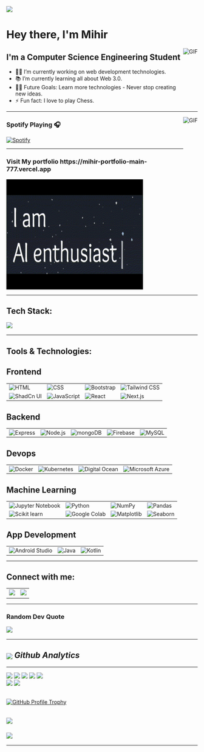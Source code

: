 


<!--
  Oh hey there, I see you're trying to copy my README. I mean, it *is* pretty amazing, right? But before you do,
  let me remind you that imitation is the sincerest form of flattery... unless it's copying my code, then it's just lazy.

  🚨 Warning: By copying this README, you agree to:
    1. Share a cup of coffee with me (virtual or real, your choice).
    2. Post a thank-you message on LinkedIn @mihir-goswami for this priceless content.
    3. Smile at least once today. 😄

  Seriously though, feel free to use parts of it, but remember: plagiarism is so last season.
  Now go ahead and make your own cool README. You got this! 💪
-->











<!--
## Template for Your Thank-You Post

Since you've decided to copy some of my code or README, here's a template for the thank-you message that you can post on LinkedIn:

🚨 Shoutout Time! 🚨

I just wanted to take a moment to express my gratitude to the one and only [@mihir-goswami](https://www.linkedin.com/in/mihir-goswami) for providing the amazing README that inspired me to create my own. 📝

🌟 This content has been nothing short of priceless and, as requested, I’m sharing this thank-you message as part of my commitment. Here’s to creating even cooler READMEs and spreading the knowledge! 🎉

P.S. Coffee's on me! (Virtually, of course. ☕) 😄

#Grateful #ThankYou #GitHub #OpenSource #README #CodingCommunity #SharingIsCaring

-->










 
![](https://komarev.com/ghpvc/?username=mihir2006)
# Hey there, I'm Mihir
<img align="right" alt="GIF" height="160px" src="https://media.giphy.com/media/du3J3cXyzhj75IOgvA/giphy.gif" />

## I'm a Computer Science Engineering Student  

- 👨‍💻 I’m currently working on web development technologies.
- 📚 I’m currently learning all about Web 3.0.
- 💪🏼 Future Goals: Learn more technologies - Never stop creating new ideas.
- ⚡ Fun fact: I love to play Chess.

---

<img align="right" alt="GIF" height="170px" src="https://media.giphy.com/media/J5B1Y8QZnzXXbLQIBu/giphy.gif" />

### Spotify Playing 🎧

[![Spotify](https://novatorem.bgstatic.vercel.app/api/spotify)](https://open.spotify.com/track/1CmUZGtH29Kx36C1Hleqlz)

---
<h3>Visit My portfolio https://mihir-portfolio-main-777.vercel.app</h3>

  <a href="https://mihir-portfolio-main-777.vercel.app" target="_blank">
    <img align="center" alt="GIF" height="290px" width="360px" src="https://github.com/MIHIR2006/MIHIR2006/blob/main/MY%20gif.gif" />
</a>


---



## Tech Stack:

<p>
  <div>
    <img src="https://skillicons.dev/icons?i=mongodb,express,react,nodejs" />
  </div>
</p>


<!--
![MongoDB](https://img.shields.io/badge/MongoDB-%234ea94b.svg?style=for-the-badge&logo=mongodb&logoColor=white) ![Express.js](https://img.shields.io/badge/express.js-%23404d59.svg?style=for-the-badge&logo=express&logoColor=%2361DAFB) ![React](https://img.shields.io/badge/react-%2320232a.svg?style=for-the-badge&logo=react&logoColor=%2361DAFB) ![NodeJS](https://img.shields.io/badge/node.js-6DA55F?style=for-the-badge&logo=node.js&logoColor=white)

-->

---
<h2 align="left">Tools & Technologies:</h3>

<h2 align="left"> Frontend</h2>
<!--	<td><img width="50" src="https://user-images.githubusercontent.com/25181517/187896150-cc1dcb12-d490-445c-8e4d-1275cd2388d6.png" alt="Redux" title="Redux"/></td>	-->
<div >
	<table>
		<tr>
			<td><img width="50" src="https://user-images.githubusercontent.com/25181517/192158954-f88b5814-d510-4564-b285-dff7d6400dad.png" alt="HTML" title="HTML"/></td>
			<td><img width="50" src="https://user-images.githubusercontent.com/25181517/183898674-75a4a1b1-f960-4ea9-abcb-637170a00a75.png" alt="CSS" title="CSS"/></td>
			<td><img width="50" src="https://user-images.githubusercontent.com/25181517/183898054-b3d693d4-dafb-4808-a509-bab54cf5de34.png" alt="Bootstrap" title="Bootstrap"/></td>
			<td><img width="50" src="https://user-images.githubusercontent.com/25181517/202896760-337261ed-ee92-4979-84c4-d4b829c7355d.png" alt="Tailwind CSS" title="Tailwind CSS"/></td>
   		</tr>
     		<tr>
			<td><img width="50" src="https://github.com/user-attachments/assets/e4bd419a-2a4a-459a-ba9a-d3324e693c4d" alt="ShadCn UI" title="ShadCn UI"/></td>
			<td><img width="50" src="https://user-images.githubusercontent.com/25181517/117447155-6a868a00-af3d-11eb-9cfe-245df15c9f3f.png" alt="JavaScript" title="JavaScript"/></td>
			<td><img width="50" src="https://user-images.githubusercontent.com/25181517/183897015-94a058a6-b86e-4e42-a37f-bf92061753e5.png" alt="React" title="React"/></td>
			<td><img width="50" src="https://github.com/marwin1991/profile-technology-icons/assets/136815194/5f8c622c-c217-4649-b0a9-7e0ee24bd704" alt="Next.js" title="Next.js"/></td>
		</tr>
	</table>
</div>

<h2 align="left">Backend</h2>

<div >
	<table>
		<tr>
			<td><img width="50" src="https://user-images.githubusercontent.com/25181517/183859966-a3462d8d-1bc7-4880-b353-e2cbed900ed6.png" alt="Express" title="Express"/></td>
			<td><img width="50" src="https://user-images.githubusercontent.com/25181517/183568594-85e280a7-0d7e-4d1a-9028-c8c2209e073c.png" alt="Node.js" title="Node.js"/></td>
			<td><img width="50" src="https://user-images.githubusercontent.com/25181517/182884177-d48a8579-2cd0-447a-b9a6-ffc7cb02560e.png" alt="mongoDB" title="mongoDB"/></td>
			<td><img width="50" src="https://user-images.githubusercontent.com/25181517/189716855-2c69ca7a-5149-4647-936d-780610911353.png" alt="Firebase" title="Firebase"/></td>
			<td><img width="50" src="https://user-images.githubusercontent.com/25181517/183896128-ec99105a-ec1a-4d85-b08b-1aa1620b2046.png" alt="MySQL" title="MySQL"/></td>
		</tr>
	</table>
</div>

<h2 align="left">Devops</h2>

<div >
	<table>
		<tr>
			<td><img width="50" src="https://user-images.githubusercontent.com/25181517/117207330-263ba280-adf4-11eb-9b97-0ac5b40bc3be.png" alt="Docker" title="Docker"/></td>
			<td><img width="50" src="https://user-images.githubusercontent.com/25181517/182534006-037f08b5-8e7b-4e5f-96b6-5d2a5558fa85.png" alt="Kubernetes" title="Kubernetes"/></td>
			<td><img width="50" src="https://github.com/user-attachments/assets/f3bee16b-3609-489f-9445-d08c0a52468b" alt="Digital Ocean" title="Digital Ocean"/></td>
			<td><img width="50" src="https://user-images.githubusercontent.com/25181517/183911544-95ad6ba7-09bf-4040-ac44-0adafedb9616.png" alt="Microsoft Azure" title="Microsoft Azure"/></td>
		</tr>
	</table>
</div>


<h2 align="left">Machine Learning</h2>

<div >
	<table>
		<tr>
			<td><img width="50" src="https://user-images.githubusercontent.com/25181517/183914128-3fc88b4a-4ac1-40e6-9443-9a30182379b7.png" alt="Jupyter Notebook" title="Jupyter Notebook"/></td>
			<td><img width="50" src="https://user-images.githubusercontent.com/25181517/183423507-c056a6f9-1ba8-4312-a350-19bcbc5a8697.png" alt="Python" title="Python"/></td>
			<td><img width="50" src="https://github.com/marwin1991/profile-technology-icons/assets/76012086/4ec200c2-acdf-4c42-b419-cd49cba3d09f" alt="NumPy" title="NumPy"/></td>
			<td><img width="50" src="https://github.com/marwin1991/profile-technology-icons/assets/76012086/24b02d77-2f28-43c7-b5d6-e15e3395851b" alt="Pandas" title="Pandas"/></td>
		</tr>
		<tr>
			<td><img width="50" src="https://upload.wikimedia.org/wikipedia/commons/0/05/Scikit_learn_logo_small.svg" alt="Scikit learn" title="Scikit learn"/></td>
			<td><img width="50" src="https://upload.wikimedia.org/wikipedia/commons/d/d0/Google_Colaboratory_SVG_Logo.svg" alt="Google Colab" title="Google Colab"/></td>
			<td><img width="50" src="https://encrypted-tbn0.gstatic.com/images?q=tbn:ANd9GcQKt9fsfQ8qST4DCnH9EpXIc2f1pEcaZutung&s" alt="Matplotlib" title="Matplotlib"/></td>
			<td><img width="50" src="https://avatars.githubusercontent.com/u/22799945?s=280&v=4" alt="Seaborn" title="Seaborn"/></td>
		</tr>
	</table>
</div>


<h2 align="left">App Development</h2>

<div >
	<table>
		<tr>
			<td><img width="50" src="https://user-images.githubusercontent.com/25181517/192108895-20dc3343-43e3-4a54-a90e-13a4abbc57b9.png" alt="Android Studio" title="Android Studio"/></td>
			<td><img width="50" src="https://user-images.githubusercontent.com/25181517/117201156-9a724800-adec-11eb-9a9d-3cd0f67da4bc.png" alt="Java" title="Java"/></td>
			<td><img width="50" src="https://user-images.githubusercontent.com/25181517/185062810-7ee0c3d2-17f2-4a98-9d8a-a9576947692b.png" alt="Kotlin" title="Kotlin"/></td>
		</tr>
	</table>
</div>


---

<h2 align="left">Connect with me:</h2>

<div align="left"> 
	<table>
		<tr>
<td>	<a href="https://www.linkedin.com/in/mihir-goswami" target="blank">   <img src="https://user-images.githubusercontent.com/74038190/235294012-0a55e343-37ad-4b0f-924f-c8431d9d2483.gif" width="70">  </a></td>
<td>	<a href="https://instagram.com/mihir_goswami_007" target="blank">  <img src="https://user-images.githubusercontent.com/74038190/235294013-a33e5c43-a01c-43f6-b44d-a406d8b4ab75.gif" width="70">  </a>  </td>
		</tr>
	</table>
</div>

<!--
<p align="left">
<a href="https://www.linkedin.com/in/mihir-goswami" target="blank"><img align="center" src="https://raw.githubusercontent.com/rahuldkjain/github-profile-readme-generator/master/src/images/icons/Social/linked-in-alt.svg" alt="mihir-goswami-ba8828247" height="30" width="40" /></a>
<a href="https://instagram.com/mihir_goswami_007" target="blank"><img align="center" src="https://raw.githubusercontent.com/rahuldkjain/github-profile-readme-generator/master/src/images/icons/Social/instagram.svg" alt="mihir_goswami_007" height="30" width="40" /></a>
</p>

-->

---


### Random Dev Quote

![](https://quotes-github-readme.vercel.app/api?type=horizontal&theme=tokyonight)

---

<h2><img src="https://media.giphy.com/media/iY8CRBdQXODJSCERIr/giphy.gif" width="45" align="center"> <span><i>Github Analytics</i></span></h2>



---

<div align="left">
<img height="158em" src="http://github-profile-summary-cards.vercel.app/api/cards/profile-details?username=mihir2006&theme=tokyonight">
<img height="158em" src="http://github-profile-summary-cards.vercel.app/api/cards/productive-time?username=mihir2006&theme=tokyonight&utcOffset=8">
<img height="160em" src="http://github-profile-summary-cards.vercel.app/api/cards/most-commit-language?username=mihir2006&theme=tokyonight">
<img height="160em" src="http://github-profile-summary-cards.vercel.app/api/cards/repos-per-language?username=mihir2006&theme=tokyonight">
<img height="160em" src="http://github-profile-summary-cards.vercel.app/api/cards/stats?username=mihir2006&theme=tokyonight">
</div>
<div align="left">
<img height="166em" src="https://github-readme-streak-stats.herokuapp.com/?user=mihir2006&theme=tokyonight&hide_border=true">
<img height="166em" src="https://github-readme-stats.vercel.app/api?username=mihir2006&theme=tokyonight&show_icons=true&hide_border=true&count_private=true">
</div><br>


[![GitHub Profile Trophy](https://github-profile-trophy.vercel.app/?username=mihir2006&theme=tokyonight&margin-w=20)](https://github-profile-trophy.vercel.app/?username=mihir2006&theme=tokyonight&margin-w=15)


<!--

 | Current Streak | Github Stats  |
 | --- | --- |
| [![GitHub Streak](https://streak-stats.demolab.com/?user=MIHIR2006&theme=blue_navy)](https://git.io/streak-stats) | <img src="https://github-readme-stats.vercel.app/api?username=MIHIR2006&show_icons=true&locale=en&theme=blue_navy&rank_icon=github" /> 

-->







<!--
| |  |
 | --- | --- |
| ![Mihir's GitHub stats](https://github-readme-stats.vercel.app/api?username=MIHIR2006&show_icons=true&rank_icon=progress&theme=blue_navy)  |    <img src="https://github-readme-stats.vercel.app/api/top-langs/?username=MIHIR2006&layout=donut&theme=blue_navy&hide=hack,jupyter%20notebook">
--!>  


 
 <!-- ![Mihir's GitHub stats](https://github-readme-stats.vercel.app/api?username=MIHIR2006&show_icons=true&rank_icon=progress&theme=blue_navy) -->

 <!--
 | |  |
 | --- | --- |
 | <img src="https://github-readme-stats.vercel.app/api/top-langs/?username=MIHIR2006&layout=donut&theme=blue_navy&hide=hack,jupyter%20notebook" width="480 " height="260 " /> | <img src="https://github.com/MIHIR2006/MIHIR2006/blob/main/New%20Stats.png" width="445" height="260 ">

-->



![](https://github-readme-activity-graph.vercel.app/graph?username=mihir2006&bg_color=1B1B27&line=BF91F3&point=39BDAE&area=true&area_color=BF91F3&title_color=70A5FD&color=39BDAE) 
---



<img src="https://user-images.githubusercontent.com/74038190/212284158-e840e285-664b-44d7-b79b-e264b5e54825.gif" width="1000">

---






